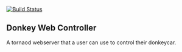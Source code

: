 [![Build Status](https://travis-ci.org/autorope/donkeypart_web_controller.svg?branch=master)](https://travis-ci.org/autorope/donkeypart_web_controller)

## Donkey Web Controller

A tornaod webserver that a user can use to control their donkeycar.
